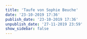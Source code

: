 ```yaml
---
title: 'Taufe von Sophie Beuche'
date: '23-10-2019 17:36'
publish_date: '23-10-2019 17:36'
unpublish_date: '27-11-2019 23:59'
show_sidebar: false
---
```


